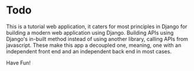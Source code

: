 # Todo
This is a tutorial web application, it caters for most principles in Django for building a modern web application using Django. Building APIs using Django's in-built method instead of using another library, calling APIs from javascript. These make this app a decoupled one, meaning, one with an independent front end and an independent back end in most cases.

Have Fun!

